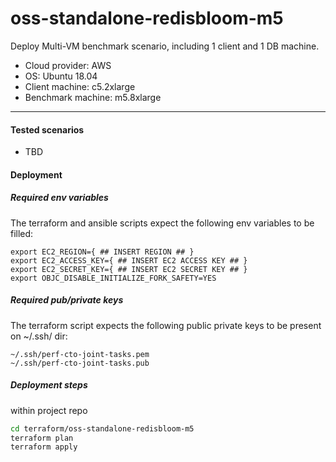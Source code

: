 # oss-standalone-redisbloom-m5

Deploy Multi-VM benchmark scenario, including 1 client and 1 DB machine.
- Cloud provider: AWS
- OS: Ubuntu 18.04
- Client machine: c5.2xlarge
- Benchmark machine: m5.8xlarge

-------

#### Tested scenarios

- TBD

#### Deployment

##### Required env variables

The terraform and ansible scripts expect the following env variables to be filled:
```
export EC2_REGION={ ## INSERT REGION ## }
export EC2_ACCESS_KEY={ ## INSERT EC2 ACCESS KEY ## }
export EC2_SECRET_KEY={ ## INSERT EC2 SECRET KEY ## }
export OBJC_DISABLE_INITIALIZE_FORK_SAFETY=YES
```

##### Required pub/private keys

The terraform script expects the following public private keys to be present on ~/.ssh/ dir:
```
~/.ssh/perf-cto-joint-tasks.pem
~/.ssh/perf-cto-joint-tasks.pub
```

##### Deployment steps
within project repo

```bash
cd terraform/oss-standalone-redisbloom-m5
terraform plan
terraform apply
```
